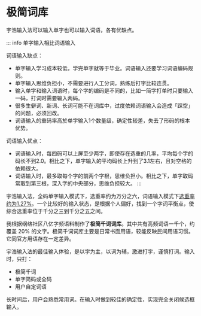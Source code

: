 # 极简词库

宇浩输入法可以输入单字也可以输入词语，各有优缺点。

::: info 单字输入相比词语输入

词语输入缺点：

- 单字输入学习成本较低，学完单字就等于毕业。词语输入还要学习词语编码规则。
- 单字输入思维负担小，不需要进行人工分词，熟练后打字比较连贯。
- 输入单字和输入词语时，每个字的编码是不同的，比如一简字打单时只要输入一码，打词时需要输入两码。
- 很多生僻词、新词、长词可能不在词库中，过度依赖词语输入会造成「踩空」的问题，必须回改。
- 词语输入的重码率高於单字输入1个数量级，确定性较差，失去了形码的根本优势。

词语输入优点：

- 词语输入时，每四码可以上屏至少两字，即使存在选重的几率，平均每个字的码长不到2.0。相比之下，单字输入的平均码长上升到了3.1左右，且对空格的依赖很大。
- 词语输入时，最多取每个字的前两个字根，思维负担小。相比之下，单字取码常取到第三根，深入字的中央部分，思维负担较大。
:::

宇浩输入法，全码单字输入模式下，选重率约为万分之六，词语输入模式下[选重率约为1.27%](../docs/statistics)。一个比较好的输入状态，是根据个人偏好，找到一个字词平衡点，使综合选重率位于千分之三到千分之五之间。

我根据纲络社区八亿字频语料制作了**极简千词词库**。其中共有高频词语一千个，约覆盖 20% 的文字。极简千词词库主要是日常书面用语，较能反映民间用语习惯。它同官方用语存在一定差异。

宇浩输入法的最佳输入体验，是以字为主，以词为辅，激进打字，谨慎打词。输入时，只打：

- 极简千词
- 单字简码或全码
- 用户自定词语

长时间后，用户会熟悉常用词。在输入时做到较佳的确定性，实现完全关闭候选框输入。
